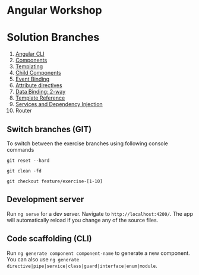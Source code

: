 # Angular Workshop

# Solution Branches

1. [Angular CLI](https://github.com/aperto-frontend/angular-workshop/tree/feature/exercise-1#exercise-1-angular-cli)
2. [Components](https://github.com/aperto-frontend/angular-workshop/tree/feature/exercise-2#exercise-2-components)
3. [Templating](https://github.com/aperto-frontend/angular-workshop/tree/feature/exercise-3#exercise-3-templating)
4. [Child Components](https://github.com/aperto-frontend/angular-workshop/tree/feature/exercise-4#exercise-4-child-components)
5. [Event Binding](https://github.com/aperto-frontend/angular-workshop/tree/feature/exercise-5#exercise-5-event-binding)
6. [Attribute directives](https://github.com/aperto-frontend/angular-workshop/tree/feature/exercise-6#exercise-6-attribute-directives)
7. [Data Binding: 2-way](https://github.com/aperto-frontend/angular-workshop/tree/feature/exercise-7#exercise-7-data-binding-2-way)
8. [Template Reference](https://github.com/aperto-frontend/angular-workshop/tree/feature/exercise-8#exercise-8-template-reference)
9. [Services and Dependency Injection](https://github.com/aperto-frontend/angular-workshop/tree/feature/exercise-9#exercise-9-services-and-dependency-injection)
10. Router

## Switch branches (GIT)

To switch between the exercise branches using following console commands

`git reset --hard`

`git clean -fd`

`git checkout feature/exercise-[1-10]`

## Development server

Run `ng serve` for a dev server. Navigate to `http://localhost:4200/`. The app will automatically reload if you change any of the source files.

## Code scaffolding (CLI)

Run `ng generate component component-name` to generate a new component. You can also use `ng generate directive|pipe|service|class|guard|interface|enum|module`.

